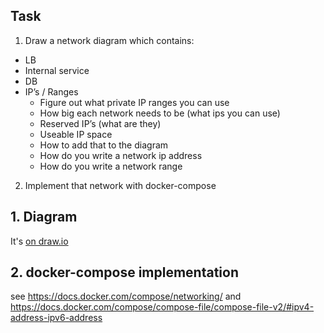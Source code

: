 ## Task
1. Draw a network diagram which contains:
- LB
- Internal service
- DB
- IP’s / Ranges
  - Figure out what private IP ranges you can use
  - How big each network needs to be (what ips you can use)
  - Reserved IP’s (what are they)
  - Useable IP space
  - How to add that to the diagram
  - How do you write a network ip address
  - How do you write a network range

2. Implement that network with docker-compose

## 1. Diagram
It's [on draw.io](https://drive.google.com/file/d/11ibrkIwYJfZSpUsy1eGidM6WOr4baRRa/view?usp=sharing)

## 2. docker-compose implementation
see https://docs.docker.com/compose/networking/
and https://docs.docker.com/compose/compose-file/compose-file-v2/#ipv4-address-ipv6-address
